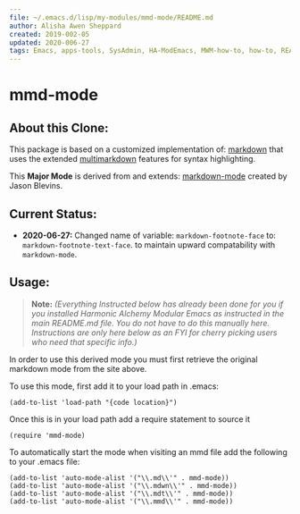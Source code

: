 ```yaml
---
file: ~/.emacs.d/lisp/my-modules/mmd-mode/README.md
author: Alisha Awen Sheppard
created: 2019-002-05
updated: 2020-006-27
tags: Emacs, apps-tools, SysAdmin, HA-ModEmacs, MWM-how-to, how-to, README 
---
```


mmd-mode
========

## About this Clone:

This package is based on a customized implementation of: [markdown](http://daringfireball.net/projects/markdown/syntax) that uses the extended [multimarkdown](http://fletcherpenney.net/multimarkdown/) features for syntax highlighting.

This **Major Mode** is derived from and extends: [markdown-mode](http://jblevins.org/projects/markdown-mode/) created by Jason Blevins.

## Current Status:

- **2020-06-27:** Changed name of variable: `markdown-footnote-face` to: `markdown-footnote-text-face`. to maintain upward compatability with `markdown-mode`.

## Usage:

> **Note:** _(Everything Instructed below has already been done for you if you installed Harmonic Alchemy Modular Emacs as instructed in the main README.md file. You do not have to do this manually here.  Instructions are only here below as an FYI for cherry picking users who need that specific info.)_

In order to use this derived mode you must first retrieve the original markdown mode from the site above.

To use this mode, first add it to your load path in .emacs:

    (add-to-list 'load-path "{code location}")

Once this is in your load path add a require statement to source it

    (require 'mmd-mode)

To automatically start the mode when visiting an mmd file add the following to your .emacs file:

    (add-to-list 'auto-mode-alist '("\\.md\\'" . mmd-mode))
    (add-to-list 'auto-mode-alist '("\\.mdwn\\'" . mmd-mode))
    (add-to-list 'auto-mode-alist '("\\.mdt\\'" . mmd-mode))
    (add-to-list 'auto-mode-alist '("\\.mmd\\'" . mmd-mode))

